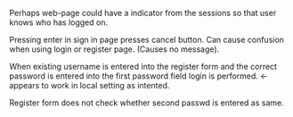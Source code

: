 Perhaps web-page could have a indicator from the sessions so that user knows who has logged on.

Pressing enter in sign in page presses cancel button. Can cause confusion when using login or register page. (Causes no message).

When existing username is entered into the register form and the correct password is entered into the first password field login is performed. <- appears to work in local setting as intented.

Register form does not check whether second passwd is entered as same.